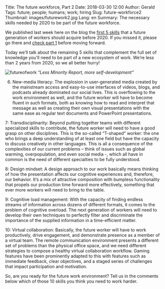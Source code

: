 Title: The future workforce, Part 2
Date: 2018-03-30 12:00
Author: Gerald
Tags: future; people; humans; work; hiring
Slug: future-workforce2
Thumbnail: images/futurework2.jpg
Lang: en
Summary: The necessary skills needed by 2020 to be part of the future workforce.

We published last week here on the blog the [first 5 skills](https://blog.xoxzo.com/2018/03/23/future-workforce/) that a future generation of workers should acquire before 2020. If you missed it, please go there and [check part 1](https://blog.xoxzo.com/2018/03/23/future-workforce/) before moving forward.

Today we’ll talk about the remaining 5 skills that complement the full set of knowledge you’ll need to be part of a new ecosystem of work. We’re less than 2 years from 2020, so we all better hurry!

![futureofwork](/images/futurework2.jpg)
_“Less Minority Report, more self-development”_


6. New-media literacy: The explosion in user-generated media created by the mainstream access and easy-to-use interfaces of videos, blogs, and podcasts already dominated our social lives. This is overflowing to the work environment as well, and the future worker will have to become fluent in such formats, both as knowing how to read and interpret that message as well as creating their own visual presentations with the same ease as regular text documents and PowerPoint presentations.


7: Transdisciplinarity: Beyond putting together teams with different specialized skills to contribute, the future worker will need to have a good grasp on other disciplines. This is the so-called “T-shaped” worker: the one who brings a deep understanding of at least one field but have the capacity to discuss creatively in other languages. This is all a consequence of the complexities of our current problems – think of issues such as global warming, overpopulation, and even social media -, which all have in common is the need of different specialties to be fully understood.


8: Design mindset: A design approach to our work basically means thinking of how the presentation affects our cognitive experiences and, therefore, our behavior. It’s a mix of attractive composition with bumpless functionality that propels our production time forward more effectively, something that ever more workers will need to bring to the table.


9: Cognitive load management: With the capacity of finding endless streams of information across dozens of different formats, it comes to the problem of cognitive overload. The next generation of workers will need to develop their own techniques to perfectly filter and discriminate the importance of the supplied information in a time-efficient matter.


10: Virtual collaboration: Basically, the future worker will have to work productively, drive engagement, and demonstrate presence as a member of a virtual team. The remote communication environment presents a different set of problems than the physical office space, and we need different strategies to compose a healthy virtual collaboration workflow. Gaming features have been prominently adapted to this with features such as immediate feedback, clear objectives, and a staged series of challenges that impact participation and motivation.
 
 
So, are you ready for the future work environment? Tell us in the comments below which of those 10 skills you think you need to work harder.

